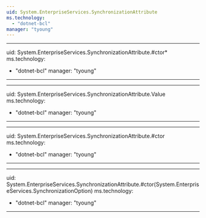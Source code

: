 ```yaml
---
uid: System.EnterpriseServices.SynchronizationAttribute
ms.technology: 
  - "dotnet-bcl"
manager: "tyoung"
---
```


---
uid: System.EnterpriseServices.SynchronizationAttribute.#ctor*
ms.technology: 
  - "dotnet-bcl"
manager: "tyoung"
---

---
uid: System.EnterpriseServices.SynchronizationAttribute.Value
ms.technology: 
  - "dotnet-bcl"
manager: "tyoung"
---

---
uid: System.EnterpriseServices.SynchronizationAttribute.#ctor
ms.technology: 
  - "dotnet-bcl"
manager: "tyoung"
---

---
uid: System.EnterpriseServices.SynchronizationAttribute.#ctor(System.EnterpriseServices.SynchronizationOption)
ms.technology: 
  - "dotnet-bcl"
manager: "tyoung"
---
